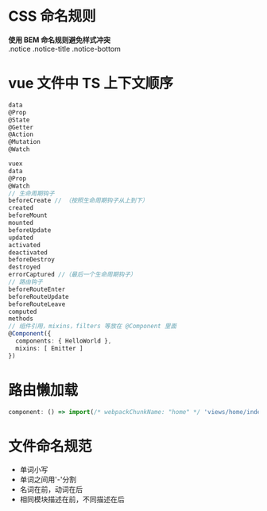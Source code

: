 # CSS 命名规则

**使用 BEM 命名规则避免样式冲突**<br> .notice .notice-title .notice-bottom

# vue 文件中 TS 上下文顺序

```ts
data
@Prop
@State
@Getter
@Action
@Mutation
@Watch

vuex
data
@Prop
@Watch
// 生命周期钩子
beforeCreate // （按照生命周期钩子从上到下）
created
beforeMount
mounted
beforeUpdate
updated
activated
deactivated
beforeDestroy
destroyed
errorCaptured //（最后一个生命周期钩子）
// 路由钩子
beforeRouteEnter
beforeRouteUpdate
beforeRouteLeave
computed
methods
// 组件引用，mixins，filters 等放在 @Component 里面
@Component({
  components: { HelloWorld },
  mixins: [ Emitter ]
})
```

# 路由懒加载

```ts
component: () => import(/* webpackChunkName: "home" */ 'views/home/index.vue');
```

# 文件命名规范

- 单词小写
- 单词之间用'-'分割
- 名词在前，动词在后
- 相同模块描述在前，不同描述在后
